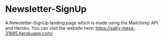 # Newsletter-SignUp

A Newsletter-SignUp landing page which is made using the Mailchimp API and Heroku.
You can visit the website here: https://salty-mesa-31895.herokuapp.com/ 
